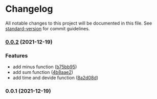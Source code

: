 # Changelog

All notable changes to this project will be documented in this file. See [standard-version](https://github.com/conventional-changelog/standard-version) for commit guidelines.

### [0.0.2](https://github.com/initdc/hello-commitlint/compare/v0.0.1...v0.0.2) (2021-12-19)

### Features

- add minus function ([b75bb95](https://github.com/initdc/hello-commitlint/commit/b75bb952e3e73edbadcee1b8b3144087394339d9))
- add sum function ([4b8aae2](https://github.com/initdc/hello-commitlint/commit/4b8aae22ade88b6962490900a50030d0419fa246))
- add time and devide function ([8a2d08d](https://github.com/initdc/hello-commitlint/commit/8a2d08df33349e1b98901cef4bebfc0d65710be2))

### 0.0.1 (2021-12-19)
